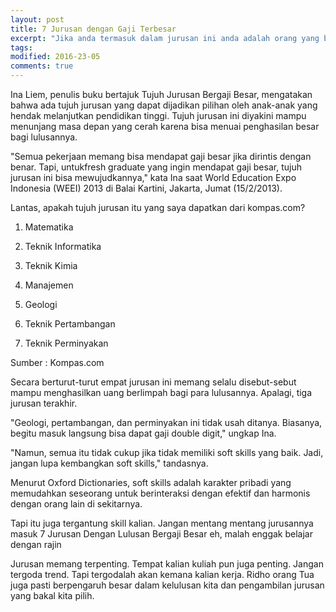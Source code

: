 ```yaml
---
layout: post
title: 7 Jurusan dengan Gaji Terbesar
excerpt: "Jika anda termasuk dalam jurusan ini anda adalah orang yang beruntung"
tags:
modified: 2016-23-05
comments: true
---
```


 Ina Liem, penulis buku bertajuk Tujuh Jurusan Bergaji Besar, mengatakan bahwa ada tujuh jurusan yang dapat dijadikan pilihan oleh anak-anak yang hendak melanjutkan pendidikan tinggi. Tujuh jurusan ini diyakini mampu menunjang masa depan yang cerah karena bisa menuai penghasilan besar bagi lulusannya.

"Semua pekerjaan memang bisa mendapat gaji besar jika dirintis dengan benar. Tapi, untukfresh graduate yang ingin mendapat gaji besar, tujuh jurusan ini bisa mewujudkannya," kata Ina saat World Education Expo Indonesia (WEEI) 2013 di Balai Kartini, Jakarta, Jumat (15/2/2013).

Lantas, apakah tujuh jurusan itu yang saya dapatkan dari kompas.com?

1. Matematika

2. Teknik Informatika

3. Teknik Kimia

4. Manajemen

5. Geologi

6. Teknik Pertambangan

7. Teknik Perminyakan


Sumber : Kompas.com

Secara berturut-turut empat jurusan ini memang selalu disebut-sebut mampu menghasilkan uang berlimpah bagi para lulusannya. Apalagi, tiga jurusan terakhir.

"Geologi, pertambangan, dan perminyakan ini tidak usah ditanya. Biasanya, begitu masuk langsung bisa dapat gaji double digit," ungkap Ina.

"Namun, semua itu tidak cukup jika tidak memiliki soft skills yang baik. Jadi, jangan lupa kembangkan soft skills," tandasnya.

Menurut Oxford Dictionaries, soft skills adalah karakter pribadi yang memudahkan seseorang untuk berinteraksi dengan efektif dan harmonis dengan orang lain di sekitarnya.

Tapi itu juga tergantung skill kalian. Jangan mentang mentang jurusannya masuk 7 Jurusan Dengan Lulusan Bergaji Besar eh, malah enggak belajar dengan rajin  


Jurusan memang terpenting. Tempat kalian kuliah pun juga penting. Jangan tergoda trend. Tapi tergodalah akan kemana kalian kerja. Ridho orang Tua juga pasti berpengaruh besar dalam kelulusan kita dan pengambilan jurusan yang bakal kita pilih. 

[^1]: <http://http://ilmu-duniadanakhirat.blogspot.co.id/2013/10/7-jurusan-dengan-lulusan-bergaji-besar.html/

